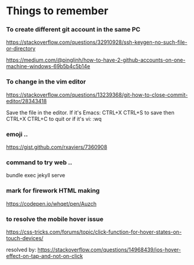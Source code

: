 # Things to remember

### To create different git account in the same PC

https://stackoverflow.com/questions/32910928/ssh-keygen-no-such-file-or-directory

https://medium.com/@pinglinh/how-to-have-2-github-accounts-on-one-machine-windows-69b5b4c5b14e


### To change in the vim editor
https://stackoverflow.com/questions/13239368/git-how-to-close-commit-editor/28343418

Save the file in the editor. If it's Emacs: CTRL+X CTRL+S to save then CTRL+X CTRL+C to quit or if it's vi: :wq


### emoji ..

https://gist.github.com/rxaviers/7360908


### command to try web ..

bundle exec jekyll serve


### mark for firework HTML making
https://codepen.io/whqet/pen/Auzch


### to resolve the mobile hover issue
https://css-tricks.com/forums/topic/click-function-for-hover-states-on-touch-devices/

resolved by: https://stackoverflow.com/questions/14968439/ios-hover-effect-on-tap-and-not-on-click
